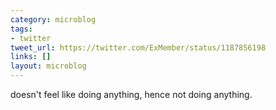 ```yaml
---
category: microblog
tags:
- twitter
tweet_url: https://twitter.com/ExMember/status/1187856198
links: []
layout: microblog
---
```

doesn't feel like doing anything, hence not doing anything.
